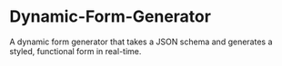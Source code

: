 # Dynamic-Form-Generator
A dynamic form generator that takes a JSON schema and generates a styled, functional form in real-time.
